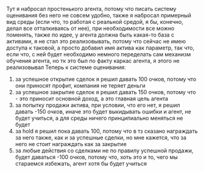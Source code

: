 Тут я набросал простенького агента, потому что писать систему оценивания без него не совсем удобно, также я набросал примерный вид среды (если что, то работая с реальной средой, я бы, конечно, делал все отталкиваясь от нее), при необходимости все можно поменять, также по идее, у агента должна быть какая-то база с активами, я не стал это реализовывать, потому что сейчас не имею доступа к таковой, а просто добавил имя актива как параметр, так что, если что, с ней будет необходимо немного переделать сам механизм обучения агента, но тк это был по факту каркас агента, я этого не реализовывал
Теперь к системе оценивания:
1. за успешное открытие сделок я решил давать 100 очков, потому что они приносят профит, компания не теряет деньги
2. за успешное закрытие сделок я решил давать 150 очков, потому что - это приносит основной доход, а это главная цель агента
3. за попытку продажи актива, при условии, что его нет, я решил давать -150 очков, иначе это будет выкидывать ошибки и агент, не будет учиться, а для среды ничего принципиально меняться не будет
4. за hold я решил пока давать 100, потому что в тз сказано награждать за него также, как и за успешные сделки, но мне кажется, что за него не стоит награждать как за закрытие
5. за любые действия со сделками не по правилу успешной продажи, будет даваться -100 очков, потому что, хоть это и то, чего мы стараемся избежать, агент хотя бы будет учиться
